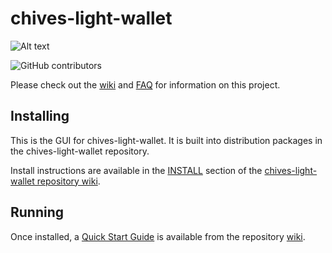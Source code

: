 # chives-light-wallet
![Alt text](https://www.chia.net/img/chia_logo.svg)

![GitHub contributors](https://img.shields.io/github/contributors/HiveProject2021/chives-light-wallet?logo=GitHub)

Please check out the [wiki](https://github.com/HiveProject2021/chives-light-wallet/wiki)
and [FAQ](https://github.com/HiveProject2021/chives-light-wallet/wiki/FAQ) for
information on this project.

## Installing

This is the GUI for chives-light-wallet. It is built into distribution packages in the chives-light-wallet repository.

Install instructions are available in the
[INSTALL](https://github.com/HiveProject2021/chives-light-wallet/wiki/INSTALL)
section of the
[chives-light-wallet repository wiki](https://github.com/HiveProject2021/chives-light-wallet/wiki).

## Running

Once installed, a
[Quick Start Guide](https://github.com/HiveProject2021/chives-light-wallet/wiki/Quick-Start-Guide)
is available from the repository
[wiki](https://github.com/HiveProject2021/chives-light-wallet/wiki).
